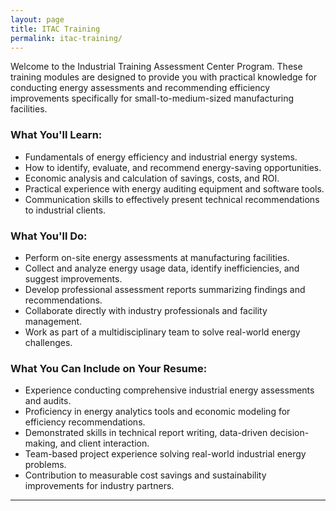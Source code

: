 ```yaml
---
layout: page
title: ITAC Training
permalink: itac-training/
---
```


Welcome to the Industrial Training Assessment Center Program. These training modules are designed to provide you with practical knowledge for conducting energy assessments and recommending efficiency improvements specifically for small-to-medium-sized manufacturing facilities.

### What You'll Learn:
- Fundamentals of energy efficiency and industrial energy systems.
- How to identify, evaluate, and recommend energy-saving opportunities.
- Economic analysis and calculation of savings, costs, and ROI.
- Practical experience with energy auditing equipment and software tools.
- Communication skills to effectively present technical recommendations to industrial clients.

### What You'll Do:
- Perform on-site energy assessments at manufacturing facilities.
- Collect and analyze energy usage data, identify inefficiencies, and suggest improvements.
- Develop professional assessment reports summarizing findings and recommendations.
- Collaborate directly with industry professionals and facility management.
- Work as part of a multidisciplinary team to solve real-world energy challenges.

### What You Can Include on Your Resume:
- Experience conducting comprehensive industrial energy assessments and audits.
- Proficiency in energy analytics tools and economic modeling for efficiency recommendations.
- Demonstrated skills in technical report writing, data-driven decision-making, and client interaction.
- Team-based project experience solving real-world industrial energy problems.
- Contribution to measurable cost savings and sustainability improvements for industry partners.

---
